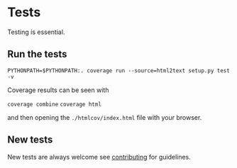 Tests
=====

Testing is essential.

Run the tests
-------------

`PYTHONPATH=$PYTHONPATH:. coverage run --source=html2text setup.py test -v`

Coverage results can be seen with

`coverage combine`
`coverage html`

and then opening the `./htmlcov/index.html` file with your browser.

New tests
---------
New tests are always welcome see [contributing](contributing.md) for guidelines.
